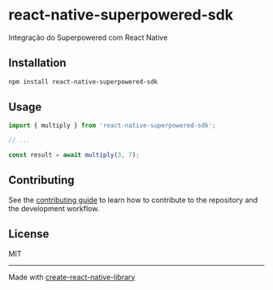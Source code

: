 # react-native-superpowered-sdk

Integração do Superpowered com React Native

## Installation

```sh
npm install react-native-superpowered-sdk
```

## Usage

```js
import { multiply } from 'react-native-superpowered-sdk';

// ...

const result = await multiply(3, 7);
```

## Contributing

See the [contributing guide](CONTRIBUTING.md) to learn how to contribute to the repository and the development workflow.

## License

MIT

---

Made with [create-react-native-library](https://github.com/callstack/react-native-builder-bob)
